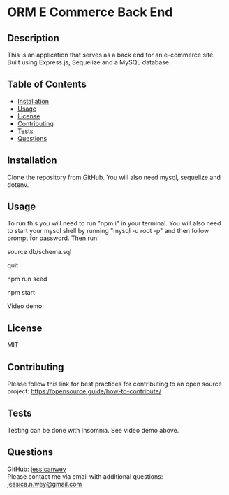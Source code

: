 # ORM E Commerce Back End

  ## Description
  This is an application that serves as a back end for an e-commerce site. Built using Express.js, Sequelize and 
  a MySQL database.
    
  ## Table of Contents
  * [Installation](#installation)
  * [Usage](#usage)
  * [License](#license)
  * [Contributing](#contributing)
  * [Tests](#tests)
  * [Questions](#questions)

  ## Installation
  Clone the repository from GitHub.
  You will also need mysql, sequelize and dotenv.

  ## Usage
  To run this you will need to run "npm i" in your terminal.
  You will also need to start your mysql shell by running "mysql -u root -p" and then follow prompt for 
  password. Then run:
  
  source db/schema.sql
  
  quit
  
  npm run seed
  
  npm start
  
  Video demo: 

  ## License
  MIT  

  ## Contributing
  Please follow this link for best practices for contributing to an open source project:
  https://opensource.guide/how-to-contribute/

  ## Tests
  Testing can be done with Insomnia. See video demo above.

  ## Questions
  GitHub: [jessicanwey](https://github.com/jessicanwey)  
  Please contact me via email with additional questions: jessica.n.wey@gmail.com
